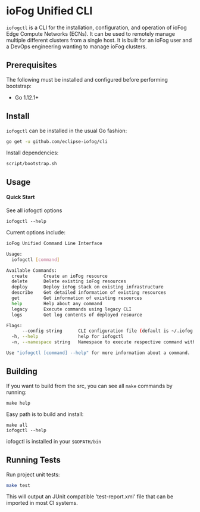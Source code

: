 # ioFog Unified CLI

`iofogctl` is a CLI for the installation, configuration, and operation of ioFog Edge Compute Networks (ECNs).
It can be used to remotely manage multiple different clusters from a single host. It is built for an
ioFog user and a DevOps engineering wanting to manage ioFog clusters.  

## Prerequisites

The following must be installed and configured before performing bootstrap:
* Go 1.12.1+

## Install

`iofogctl` can be installed in the usual Go fashion:

```bash
go get -u github.com/eclipse-iofog/cli
```

Install dependencies:
```
script/bootstrap.sh
```
## Usage

#### Quick Start

See all iofogctl options

```
iofogctl --help
```

Current options include:

```bash
ioFog Unified Command Line Interface

Usage:
  iofogctl [command]

Available Commands:
  create      Create an ioFog resource
  delete      Delete existing ioFog resources
  deploy      Deploy ioFog stack on existing infrastructure
  describe    Get detailed information of existing resources
  get         Get information of existing resources
  help        Help about any command
  legacy      Execute commands using legacy CLI
  logs        Get log contents of deployed resource

Flags:
      --config string      CLI configuration file (default is ~/.iofog.yaml)
  -h, --help               help for iofogctl
  -n, --namespace string   Namespace to execute respective command within (default "default")

Use "iofogctl [command] --help" for more information about a command.
```

## Building 

If you want to build from the src, you can see all `make` commands by running:
```
make help
```

Easy path is to build and install:
```
make all
iofogctl --help
```

iofogctl is installed in your `$GOPATH/bin`

## Running Tests

Run project unit tests:

```bash
make test
```

This will output an JUnit compatible 'test-report.xml' file that can be imported in most CI systems.